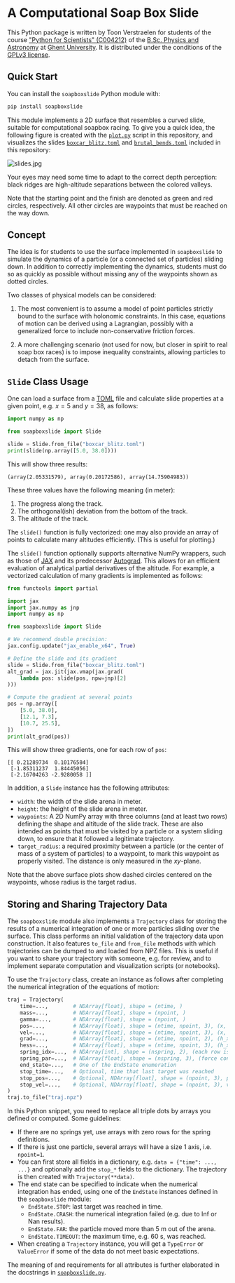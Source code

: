 # A Computational Soap Box Slide

This Python package is written by Toon Verstraelen for students of the course
["Python for Scientists" (C004212)](http://studiekiezer.ugent.be/studiefiche/en/C004212/2025)
of the [B.Sc. Physics and Astronomy](https://studiekiezer.ugent.be/2026/bachelor-of-science-in-physics-and-astronomy)
at [Ghent University](https://www.ugent.be/).
It is distributed under the conditions of the [GPLv3 license](./LICENSE).

## Quick Start

You can install the `soapboxslide` Python module with:

```bash
pip install soapboxslide
```

This module implements a 2D surface that resembles a curved slide, suitable for computational soapbox racing.
To give you a quick idea, the following figure is created with the [`plot.py`](plot.py) script in this repository, and visualizes the slides [`boxcar_blitz.toml`](boxcar_blitz.toml) and [`brutal_bends.toml`](brutal_bends.toml) included in this repository:

![slides.jpg](https://raw.githubusercontent.com/molmod/soapboxslide/main/slides.jpg)

Your eyes may need some time to adapt to the correct depth perception: black ridges are high-altitude separations between the colored valleys.

Note that the starting point and the finish are denoted as green and red circles, respectively.
All other circles are waypoints that must be reached on the way down.

## Concept

The idea is for students to use the surface implemented in `soapboxslide` to simulate the dynamics of a particle (or a connected set of particles) sliding down.
In addition to correctly implementing the dynamics, students must do so as quickly as possible without missing any of the waypoints shown as dotted circles.

Two classes of physical models can be considered:

1. The most convenient is to assume a model of point particles strictly bound to the surface with holonomic constraints.
In this case, equations of motion can be derived using a Lagrangian, possibly with a generalized force to include non-conservative friction forces.

2. A more challenging scenario (not used for now, but closer in spirit to real soap box races) is to impose inequality constraints, allowing particles to detach from the surface.

## `Slide` Class Usage

One can load a surface from a [TOML](https://toml.io/en/) file and calculate slide properties at a given point, e.g. $x=5$ and $y=38$, as follows:

```python
import numpy as np

from soapboxslide import Slide

slide = Slide.from_file("boxcar_blitz.toml")
print(slide(np.array([5.0, 38.0])))
```

This will show three results:

```text
(array(2.05331579), array(0.20172586), array(14.75904983))
```

These three values have the following meaning (in meter):

1. The progress along the track.
2. The orthogonal(ish) deviation from the bottom of the track.
3. The altitude of the track.

The `slide()` function is fully vectorized: one may also provide an array of points to calculate many altitudes efficiently.
(This is useful for plotting.)

The `slide()` function optionally supports alternative NumPy wrappers, such as those of [JAX](https://docs.jax.dev/) and its predecessor [Autograd](https://github.com/HIPS/autograd).
This allows for an efficient evaluation of analytical partial derivatives of the altitude.
For example, a vectorized calculation of many gradients is implemented as follows:

```python
from functools import partial

import jax
import jax.numpy as jnp
import numpy as np

from soapboxslide import Slide

# We recommend double precision:
jax.config.update("jax_enable_x64", True)

# Define the slide and its gradient
slide = Slide.from_file("boxcar_blitz.toml")
alt_grad = jax.jit(jax.vmap(jax.grad(
    lambda pos: slide(pos, npw=jnp)[2]
)))

# Compute the gradient at several points
pos = np.array([
    [5.0, 38.0],
    [12.1, 7.3],
    [10.7, 25.5],
])
print(alt_grad(pos))
```

This will show three gradients, one for each row of `pos`:

```text
[[ 0.21289734  0.10176584]
 [-1.85311237  1.84445056]
 [-2.16704263 -2.9280058 ]]
```

In addition, a `Slide` instance has the following attributes:

- `width`: the width of the slide arena in meter.
- `height`: the height of the slide arena in meter.
- `waypoints`: A 2D NumPy array with three columns (and at least two rows)
  defining the shape and altitude of the slide track.
  These are also intended as points that must be visited by a particle or a system sliding down,
  to ensure that it followed a legitimate trajectory.
- `target_radius`: a required proximity between a particle (or the center of mass of a system of particles) to a waypoint, to mark this waypoint as properly visited.
  The distance is only measured in the $xy$-plane.

Note that the above surface plots show dashed circles centered on the waypoints, whose radius is the target radius.

## Storing and Sharing Trajectory Data

The `soapboxslide` module also implements a `Trajectory` class for storing the results of a numerical integration of one or more particles sliding over the surface.
This class performs an initial validation of the trajectory data upon construction.
It also features `to_file` and `from_file` methods with which trajectories can be dumped to and loaded from NPZ files.
This is useful if you want to share your trajectory with someone, e.g. for review, and to implement separate computation and visualization scripts (or notebooks).

To use the `Trajectory` class, create an instance as follows after completing the numerical integration of the equations of motion:

```python
traj = Trajectory(
    time=...,        # NDArray[float], shape = (ntime, )
    mass=...,        # NDArray[float], shape = (npoint, )
    gamma=...,       # NDArray[float], shape = (npoint, )
    pos=...,         # NDArray[float], shape = (ntime, npoint, 3), (x, y and z coordinates)
    vel=...,         # NDArray[float], shape = (ntime, npoint, 3), (x, y and z coordinates)
    grad=...,        # NDArray[float], shape = (ntime, npoint, 2), (h_x and h_y derivatives)
    hess=...,        # NDArray[float], shape = (ntime, npoint, 3), (h_xx, h_xy and h_yy derivatives)
    spring_idx=...,  # NDArray[int], shape = (nspring, 2), (each row is a pair of point indexes)
    spring_par=...,  # NDArray[float], shape = (nspring, 3), (force constant, rest length, damping coeff)
    end_state=...,   # One of the EndState enumeration
    stop_time=...,   # Optional, time that last target was reached
    stop_pos=...,    # Optional, NDArray[float], shape = (npoint, 3), positions at stop time
    stop_vel=...,    # Optional, NDArray[float], shape = (npoint, 3), velocities at stop time
)
traj.to_file("traj.npz")
```

In this Python snippet, you need to replace all triple dots by arrays you defined or computed.
Some guidelines:

- If there are no springs yet, use arrays with zero rows for the spring definitions.
- If there is just one particle, several arrays will have a size 1 axis, i.e. `npoint=1`.
- You can first store all fields in a dictionary, e.g. `data = {"time": ..., ...}` and optionally add the `stop_*` fields to the dictionary. The trajectory is then created with `Trajectory(**data)`.
- The end state can be specified to indicate when the numerical integration has ended, using one of the `EndState` instances defined in the `soapboxslide` module:
  - `EndState.STOP`: last target was reached in time.
  - `EndState.CRASH`: the numerical integration failed (e.g. due to Inf or Nan results).
  - `EndState.FAR`: the particle moved more than 5 m out of the arena.
  - `EndState.TIMEOUT`: the maximum time, e.g. 60 s, was reached.
- When creating a `Trajectory` instance, you will get a `TypeError` or `ValueError` if some of the data do not meet basic expectations.

The meaning of and requirements for all attributes is further elaborated in the docstrings in [`soapboxslide.py`](soapboxslide.py).
